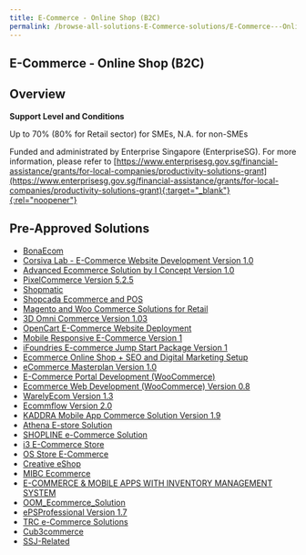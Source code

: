 ```yaml
---
title: E-Commerce - Online Shop (B2C)
permalink: /browse-all-solutions-E-Commerce-solutions/E-Commerce---Online-Shop--B2C-
---
```


## E-Commerce - Online Shop (B2C)
## Overview

**Support Level and Conditions**

Up to 70% (80% for Retail sector)  for SMEs, N.A. for non-SMEs

Funded and administrated by Enterprise Singapore (EnterpriseSG). For more information, please refer to [https://www.enterprisesg.gov.sg/financial-assistance/grants/for-local-companies/productivity-solutions-grant](https://www.enterprisesg.gov.sg/financial-assistance/grants/for-local-companies/productivity-solutions-grant){:target="_blank"}{:rel="noopener"}

## Pre-Approved Solutions

- <a href='/productivity-solutions-grant/solutionrepo/solution248' target='_blank'>BonaEcom</a><br>
- <a href='/productivity-solutions-grant/solutionrepo/solution307' target='_blank'>Corsiva Lab - E-Commerce Website Development Version 1.0 </a><br>
- <a href='/productivity-solutions-grant/solutionrepo/solution467' target='_blank'>Advanced Ecommerce Solution by I Concept Version 1.0 </a><br>
- <a href='/productivity-solutions-grant/solutionrepo/solution709' target='_blank'>PixelCommerce Version 5.2.5</a><br>
- <a href='/productivity-solutions-grant/solutionrepo/solution783' target='_blank'>Shopmatic</a><br>
- <a href='/productivity-solutions-grant/solutionrepo/solution931' target='_blank'>Shopcada Ecommerce and POS</a><br>
- <a href='/productivity-solutions-grant/solutionrepo/solution1243' target='_blank'>Magento and Woo Commerce Solutions for Retail</a><br>
- <a href='/productivity-solutions-grant/solutionrepo/solution1390' target='_blank'>3D Omni Commerce Version 1.03</a><br>
- <a href='/productivity-solutions-grant/solutionrepo/solution1446' target='_blank'>OpenCart E-Commerce Website Deployment</a><br>
- <a href='/productivity-solutions-grant/solutionrepo/solution1526' target='_blank'>Mobile Responsive E-Commerce Version 1</a><br>
- <a href='/productivity-solutions-grant/solutionrepo/solution1671' target='_blank'>iFoundries E-commerce Jump Start Package Version 1</a><br>
- <a href='/productivity-solutions-grant/solutionrepo/solution1816' target='_blank'>Ecommerce Online Shop + SEO and Digital Marketing Setup</a><br>
- <a href='/productivity-solutions-grant/solutionrepo/solution2092' target='_blank'>eCommerce Masterplan Version 1.0</a><br>
- <a href='/productivity-solutions-grant/solutionrepo/solution2105' target='_blank'>E-Commerce Portal Development (WooCommerce)</a><br>
- <a href='/productivity-solutions-grant/solutionrepo/solution2113' target='_blank'>Ecommerce Web Development (WooCommerce) Version 0.8</a><br>
- <a href='/productivity-solutions-grant/solutionrepo/solution2199' target='_blank'>WarelyEcom Version 1.3</a><br>
- <a href='/productivity-solutions-grant/solutionrepo/solution2265' target='_blank'>Ecommflow Version 2.0</a><br>
- <a href='/productivity-solutions-grant/solutionrepo/solution2271' target='_blank'>KADDRA Mobile App Commerce Solution Version 1.9</a><br>
- <a href='/productivity-solutions-grant/solutionrepo/solution2305' target='_blank'>Athena E-store Solution</a><br>
- <a href='/productivity-solutions-grant/solutionrepo/solution2327' target='_blank'>SHOPLINE e-Commerce Solution</a><br>
- <a href='/productivity-solutions-grant/solutionrepo/solution2359' target='_blank'>i3 E-Commerce Store</a><br>
- <a href='/productivity-solutions-grant/solutionrepo/solution2419' target='_blank'>OS Store E-Commerce</a><br>
- <a href='/productivity-solutions-grant/solutionrepo/solution2506' target='_blank'>Creative eShop</a><br>
- <a href='/productivity-solutions-grant/solutionrepo/solution2548' target='_blank'>MIBC Ecommerce</a><br>
- <a href='/productivity-solutions-grant/solutionrepo/solution2555' target='_blank'>E-COMMERCE & MOBILE APPS WITH INVENTORY MANAGEMENT SYSTEM</a><br>
- <a href='/productivity-solutions-grant/solutionrepo/solution2731' target='_blank'>OOM_Ecommerce_Solution</a><br>
- <a href='/productivity-solutions-grant/solutionrepo/solution2756' target='_blank'>ePSProfessional Version 1.7</a><br>
- <a href='/productivity-solutions-grant/solutionrepo/solution2863' target='_blank'>TRC e-Commerce Solutions</a><br>
- <a href='/productivity-solutions-grant/solutionrepo/solution2977' target='_blank'>Cub3commerce</a><br>
- <a href='/productivity-solutions-grant/solutionrepo/solution3167' target='_blank'>SSJ-Related</a><br>
